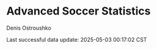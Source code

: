 # Advanced Soccer Statistics
Denis Ostroushko

<!-- gfm -->

Last successful data update: 2025-05-03 00:17:02 CST
